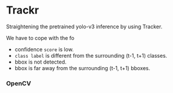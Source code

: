 # Trackr
Straightening the pretrained yolo-v3 inference by using Tracker.

We have to cope with the fo

- confidence `score` is low.
- `class label` is different from the surrounding (t-1, t+1) classes.
- bbox is not detected.
- bbox is far away from the surrounding (t-1, t+1) bboxes.

### OpenCV



